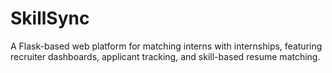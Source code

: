 # SkillSync
 A Flask-based web platform for matching interns with internships, featuring recruiter dashboards, applicant tracking, and skill-based resume matching.
